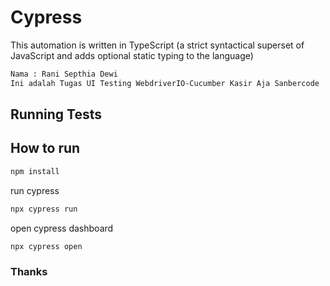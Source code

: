 # Cypress
This automation is written in TypeScript (a strict syntactical superset of JavaScript and adds optional static typing to the language)
```bash
Nama : Rani Septhia Dewi
Ini adalah Tugas UI Testing WebdriverIO-Cucumber Kasir Aja Sanbercode
```
## Running Tests

## How to run

```bash
npm install
```

run cypress
```bash
npx cypress run
```

open cypress dashboard
```bash
npx cypress open
```

### Thanks
